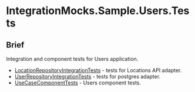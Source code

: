 # IntegrationMocks.Sample.Users.Tests

## Brief
Integration and component tests for Users application.
* [LocationRepositoryIntegrationTests](Adapters/Locations/HttpLocationRepositoryIntegrationTests.cs) - tests for Locations API adapter.
* [UserRepositoryIntegrationTests](Adapters/Persistence/UserRepositoryIntegrationTests.cs) - tests for postgres adapter.
* [UseCaseComponentTests](UseCaseComponentTests.cs) - Users component tests.
